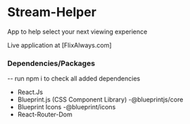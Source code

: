 # Stream-Helper
App to help select your next viewing experience


Live application at [FlixAlways.com]


### Dependencies/Packages

-- run npm i to check all added dependencies

- React.Js
- Blueprint.js (CSS Component Library) -@blueprintjs/core
- Blueprint Icons -@blueprint/icons
- React-Router-Dom
